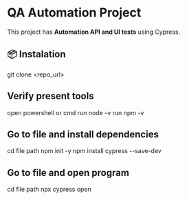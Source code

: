# QA Automation Project

This project has **Automation API and UI tests** using Cypress.

## 📦 Instalation
git clone <repo_url>

## Verify present tools
open powershell or cmd
run node -v
run npm -v

## Go to file and install dependencies
cd file path
npm init -y 
npm install cypress --save-dev

## Go to file and open program
cd file path
npx cypress open
